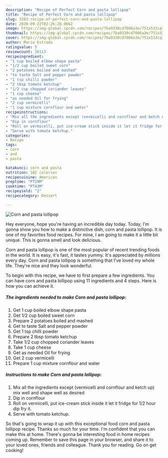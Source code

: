 ```yaml
---
description: "Recipe of Perfect Corn and pasta lollipop"
title: "Recipe of Perfect Corn and pasta lollipop"
slug: 3203-recipe-of-perfect-corn-and-pasta-lollipop
date: 2020-09-22T02:26:20.066Z
image: https://img-global.cpcdn.com/recipes/7ba9330cd7006a3e/751x532cq70/corn-and-pasta-lollipop-recipe-main-photo.jpg
thumbnail: https://img-global.cpcdn.com/recipes/7ba9330cd7006a3e/751x532cq70/corn-and-pasta-lollipop-recipe-main-photo.jpg
cover: https://img-global.cpcdn.com/recipes/7ba9330cd7006a3e/751x532cq70/corn-and-pasta-lollipop-recipe-main-photo.jpg
author: Mario Estrada
ratingvalue: 5
reviewcount: 36113
recipeingredient:
- "1 cup boiled elbow shape pasta"
- "1/2 cup boiled sweet corn"
- "2 potatoes boiled and mashed"
- "to taste Salt and pepper powder"
- "1 tsp chilli powder"
- "2 tbsp tomato ketchup"
- "1/2 cup chopped coriander leaves"
- "1 cup cheese"
- "as needed Oil for frying"
- "2 cup vermicelli"
- "1 cup mixture cornflour and water"
recipeinstructions:
- "Mix all the ingredients except (vermicelli and cornflour and ketch up) mix well and shape well as desired"
- "Dip in cornflour"
- "Roll on vermicelli, put ice-cream stick inside it let it fridge for 1/2 hour dip fry it."
- "Serve with tomato ketchup."
categories:
- Recipe
tags:
- corn
- and
- pasta

katakunci: corn and pasta 
nutrition: 102 calories
recipecuisine: American
preptime: "PT29M"
cooktime: "PT43M"
recipeyield: "2"
recipecategory: Dessert

---
```



![Corn and pasta lollipop](https://img-global.cpcdn.com/recipes/7ba9330cd7006a3e/751x532cq70/corn-and-pasta-lollipop-recipe-main-photo.jpg)

Hey everyone, hope you're having an incredible day today. Today, I'm gonna show you how to make a distinctive dish, corn and pasta lollipop. It is one of my favorites food recipes. For mine, I am going to make it a little bit unique. This is gonna smell and look delicious.



Corn and pasta lollipop is one of the most popular of recent trending foods in the world. It is easy, it's fast, it tastes yummy. It's appreciated by millions every day. Corn and pasta lollipop is something that I've loved my whole life. They're nice and they look wonderful.


To begin with this recipe, we have to first prepare a few ingredients. You can have corn and pasta lollipop using 11 ingredients and 4 steps. Here is how you can achieve it.

<!--inarticleads1-->

##### The ingredients needed to make Corn and pasta lollipop:

1. Get 1 cup boiled elbow shape pasta
1. Get 1/2 cup boiled sweet corn
1. Prepare 2 potatoes boiled and mashed
1. Get to taste Salt and pepper powder
1. Get 1 tsp chilli powder
1. Prepare 2 tbsp tomato ketchup
1. Take 1/2 cup chopped coriander leaves
1. Take 1 cup cheese
1. Get as needed Oil for frying
1. Get 2 cup vermicelli
1. Prepare 1 cup mixture cornflour and water




<!--inarticleads2-->

##### Instructions to make Corn and pasta lollipop:

1. Mix all the ingredients except (vermicelli and cornflour and ketch up) mix well and shape well as desired
1. Dip in cornflour
1. Roll on vermicelli, put ice-cream stick inside it let it fridge for 1/2 hour dip fry it.
1. Serve with tomato ketchup.




So that's going to wrap it up with this exceptional food corn and pasta lollipop recipe. Thanks so much for your time. I'm confident that you can make this at home. There's gonna be interesting food in home recipes coming up. Remember to save this page in your browser, and share it to your loved ones, friends and colleague. Thank you for reading. Go on get cooking!
